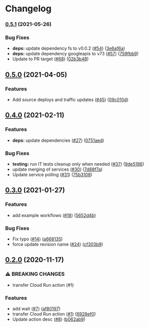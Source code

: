 # Changelog

### [0.5.1](https://www.github.com/google-github-actions/deploy-cloudrun/compare/v0.5.0...v0.5.1) (2021-05-26)


### Bug Fixes

* **deps:** update dependency fs to v0.0.2 ([#54](https://www.github.com/google-github-actions/deploy-cloudrun/issues/54)) ([3e6a16a](https://www.github.com/google-github-actions/deploy-cloudrun/commit/3e6a16a292c034e56bf24da5e45c59e232ab0639))
* **deps:** update dependency googleapis to v73 ([#57](https://www.github.com/google-github-actions/deploy-cloudrun/issues/57)) ([759fbb9](https://www.github.com/google-github-actions/deploy-cloudrun/commit/759fbb9f9ada824d9782018bf16acd8bcfb0d544))
* Update to PR target ([#68](https://www.github.com/google-github-actions/deploy-cloudrun/issues/68)) ([02b3b48](https://www.github.com/google-github-actions/deploy-cloudrun/commit/02b3b48476414e852806d64d4d8684f1a0894484))

## [0.5.0](https://www.github.com/google-github-actions/deploy-cloudrun/compare/v0.4.0...v0.5.0) (2021-04-05)


### Features

* Add source deploys and traffic updates ([#45](https://www.github.com/google-github-actions/deploy-cloudrun/issues/45)) ([09c010d](https://www.github.com/google-github-actions/deploy-cloudrun/commit/09c010da2e395d281a1aa052c124e25499a90d01))

## [0.4.0](https://www.github.com/google-github-actions/deploy-cloudrun/compare/v0.3.0...v0.4.0) (2021-02-11)


### Features

* **deps:** update dependencies ([#27](https://www.github.com/google-github-actions/deploy-cloudrun/issues/27)) ([0751aed](https://www.github.com/google-github-actions/deploy-cloudrun/commit/0751aed08ff283f784c4716030a75195098edaa8))


### Bug Fixes

* **testing:** run IT tests cleanup only when needed ([#37](https://www.github.com/google-github-actions/deploy-cloudrun/issues/37)) ([9de5186](https://www.github.com/google-github-actions/deploy-cloudrun/commit/9de5186fe826371613a003a2c22ae38be0994d22))
* update merging of services ([#30](https://www.github.com/google-github-actions/deploy-cloudrun/issues/30)) ([7d88f7a](https://www.github.com/google-github-actions/deploy-cloudrun/commit/7d88f7a4c9f15186916068e190b0de7eaf8a792e))
* Update service polling ([#31](https://www.github.com/google-github-actions/deploy-cloudrun/issues/31)) ([75b3108](https://www.github.com/google-github-actions/deploy-cloudrun/commit/75b31080b36d9abc33f5e2bdf6133aaa59103b78))

## [0.3.0](https://www.github.com/google-github-actions/deploy-cloudrun/compare/v0.2.0...v0.3.0) (2021-01-27)


### Features

* add example workflows ([#18](https://www.github.com/google-github-actions/deploy-cloudrun/issues/18)) ([5652d4b](https://www.github.com/google-github-actions/deploy-cloudrun/commit/5652d4b5c6b4ce9faf3dd378b0ce708e3c5166d1))


### Bug Fixes

* Fix typo ([#14](https://www.github.com/google-github-actions/deploy-cloudrun/issues/14)) ([a668135](https://www.github.com/google-github-actions/deploy-cloudrun/commit/a66813593867a8bc0060864533692e5c2040ef4a))
* force update revision name ([#24](https://www.github.com/google-github-actions/deploy-cloudrun/issues/24)) ([cf303b9](https://www.github.com/google-github-actions/deploy-cloudrun/commit/cf303b9cfd946264794af73a25c0b058a00a1ced))

## [0.2.0](https://www.github.com/google-github-actions/deploy-cloudrun/compare/v0.1.0...v0.2.0) (2020-11-17)


### ⚠ BREAKING CHANGES

* transfer Cloud Run action (#1)

### Features

* add wait ([#7](https://www.github.com/google-github-actions/deploy-cloudrun/issues/7)) ([af80197](https://www.github.com/google-github-actions/deploy-cloudrun/commit/af80197d45a57e58031c68188979f7fcb2e63b82))
* transfer Cloud Run action ([#1](https://www.github.com/google-github-actions/deploy-cloudrun/issues/1)) ([6928ef0](https://www.github.com/google-github-actions/deploy-cloudrun/commit/6928ef0afe589614373c7d6ccc6f1dd4b149f96f))
* Update action desc ([#8](https://www.github.com/google-github-actions/deploy-cloudrun/issues/8)) ([b062ab9](https://www.github.com/google-github-actions/deploy-cloudrun/commit/b062ab9147fffb51a9c0f4f63090ccb37b884280))
